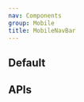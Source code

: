 ```yaml
---
nav: Components
group: Mobile
title: MobileNavBar
---
```


## Default

<code src="./demos/index.tsx" center></code>

## APIs

<API></API>
